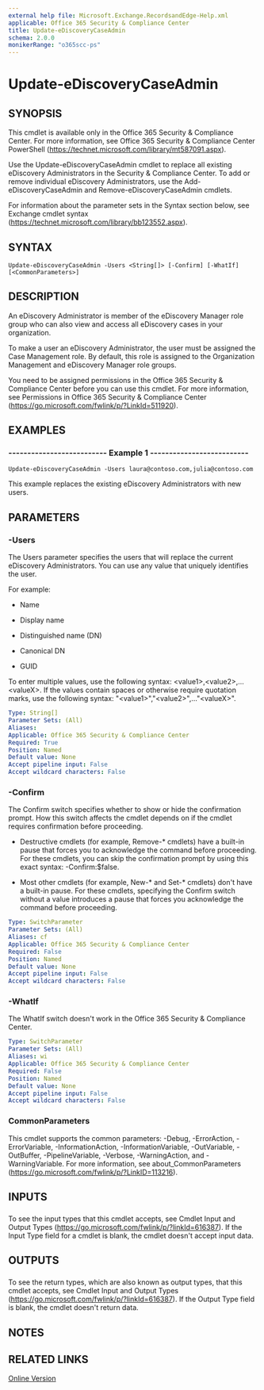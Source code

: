 ```yaml
---
external help file: Microsoft.Exchange.RecordsandEdge-Help.xml
applicable: Office 365 Security & Compliance Center
title: Update-eDiscoveryCaseAdmin
schema: 2.0.0
monikerRange: "o365scc-ps"
---
```


# Update-eDiscoveryCaseAdmin

## SYNOPSIS
This cmdlet is available only in the Office 365 Security & Compliance Center. For more information, see Office 365 Security & Compliance Center PowerShell (https://technet.microsoft.com/library/mt587091.aspx).

Use the Update-eDiscoveryCaseAdmin cmdlet to replace all existing eDiscovery Administrators in the Security & Compliance Center. To add or remove individual eDiscovery Administrators, use the Add-eDiscoveryCaseAdmin and Remove-eDiscoveryCaseAdmin cmdlets.

For information about the parameter sets in the Syntax section below, see Exchange cmdlet syntax (https://technet.microsoft.com/library/bb123552.aspx).

## SYNTAX

```
Update-eDiscoveryCaseAdmin -Users <String[]> [-Confirm] [-WhatIf] [<CommonParameters>]
```

## DESCRIPTION
An eDiscovery Administrator is member of the eDiscovery Manager role group who can also view and access all eDiscovery cases in your organization.

To make a user an eDiscovery Administrator, the user must be assigned the Case Management role. By default, this role is assigned to the Organization Management and eDiscovery Manager role groups.

You need to be assigned permissions in the Office 365 Security & Compliance Center before you can use this cmdlet. For more information, see Permissions in Office 365 Security & Compliance Center (https://go.microsoft.com/fwlink/p/?LinkId=511920).

## EXAMPLES

### -------------------------- Example 1 --------------------------
```
Update-eDiscoveryCaseAdmin -Users laura@contoso.com,julia@contoso.com
```

This example replaces the existing eDiscovery Administrators with new users.

## PARAMETERS

### -Users
The Users parameter specifies the users that will replace the current eDiscovery Administrators. You can use any value that uniquely identifies the user.

For example:

- Name

- Display name

- Distinguished name (DN)

- Canonical DN

- GUID

To enter multiple values, use the following syntax: \<value1\>,\<value2\>,...\<valueX\>. If the values contain spaces or otherwise require quotation marks, use the following syntax: "\<value1\>","\<value2\>",..."\<valueX\>".

```yaml
Type: String[]
Parameter Sets: (All)
Aliases:
Applicable: Office 365 Security & Compliance Center
Required: True
Position: Named
Default value: None
Accept pipeline input: False
Accept wildcard characters: False
```

### -Confirm
The Confirm switch specifies whether to show or hide the confirmation prompt. How this switch affects the cmdlet depends on if the cmdlet requires confirmation before proceeding.

- Destructive cmdlets (for example, Remove-\* cmdlets) have a built-in pause that forces you to acknowledge the command before proceeding. For these cmdlets, you can skip the confirmation prompt by using this exact syntax: -Confirm:$false.

- Most other cmdlets (for example, New-\* and Set-\* cmdlets) don't have a built-in pause. For these cmdlets, specifying the Confirm switch without a value introduces a pause that forces you acknowledge the command before proceeding.

```yaml
Type: SwitchParameter
Parameter Sets: (All)
Aliases: cf
Applicable: Office 365 Security & Compliance Center
Required: False
Position: Named
Default value: None
Accept pipeline input: False
Accept wildcard characters: False
```

### -WhatIf
The WhatIf switch doesn't work in the Office 365 Security & Compliance Center.

```yaml
Type: SwitchParameter
Parameter Sets: (All)
Aliases: wi
Applicable: Office 365 Security & Compliance Center
Required: False
Position: Named
Default value: None
Accept pipeline input: False
Accept wildcard characters: False
```

### CommonParameters
This cmdlet supports the common parameters: -Debug, -ErrorAction, -ErrorVariable, -InformationAction, -InformationVariable, -OutVariable, -OutBuffer, -PipelineVariable, -Verbose, -WarningAction, and -WarningVariable. For more information, see about_CommonParameters (https://go.microsoft.com/fwlink/p/?LinkID=113216).

## INPUTS

###  
To see the input types that this cmdlet accepts, see Cmdlet Input and Output Types (https://go.microsoft.com/fwlink/p/?linkId=616387). If the Input Type field for a cmdlet is blank, the cmdlet doesn't accept input data.

## OUTPUTS

###  
To see the return types, which are also known as output types, that this cmdlet accepts, see Cmdlet Input and Output Types (https://go.microsoft.com/fwlink/p/?linkId=616387). If the Output Type field is blank, the cmdlet doesn't return data.

## NOTES

## RELATED LINKS

[Online Version](https://technet.microsoft.com/library/5c35b360-6438-4d4f-9e94-e7efa6838c5a.aspx)
